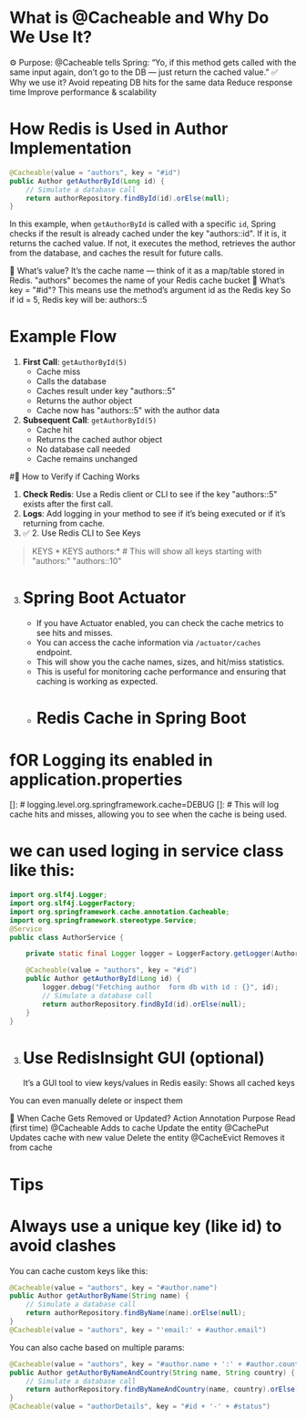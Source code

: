 # What is @Cacheable and Why Do We Use It?
⚙️ Purpose:
@Cacheable tells Spring:
“Yo, if this method gets called with the same input again, don’t go to the DB — just return the cached value.”
✅ Why we use it?
Avoid repeating DB hits for the same data
Reduce response time
Improve performance & scalability
# How Redis is Used in Author Implementation
```java
@Cacheable(value = "authors", key = "#id")
public Author getAuthorById(Long id) {
    // Simulate a database call
    return authorRepository.findById(id).orElse(null);
}
```
In this example, when `getAuthorById` is called with a specific `id`, Spring checks if the result is already cached under the key "authors::id". If it is, it returns the cached value. If not, it executes the method, retrieves the author from the database, and caches the result for future calls.

🧠 What’s value?
It’s the cache name — think of it as a map/table stored in Redis.
"authors" becomes the name of your Redis cache bucket
🧠 What’s key = "#id"?
This means use the method’s argument id as the Redis key
So if id = 5, Redis key will be: authors::5
#  Example Flow
1. **First Call**: `getAuthorById(5)`
   - Cache miss
   - Calls the database
   - Caches result under key "authors::5"
   - Returns the author object
   - Cache now has "authors::5" with the author data
2. **Subsequent Call**: `getAuthorById(5)`
   - Cache hit
   - Returns the cached author object
   - No database call needed
   - Cache remains unchanged

#🧪 How to Verify if Caching Works
1. **Check Redis**: Use a Redis client or CLI to see if the key "authors::5" exists after the first call.
2. **Logs**: Add logging in your method to see if it’s being executed or if it’s returning from cache.
3. ✅ 2. Use Redis CLI to See Keys

> KEYS *
> KEYS authors:*  # This will show all keys starting with "authors:"
> "authors::10"
  
3. # Spring Boot Actuator
   - If you have Actuator enabled, you can check the cache metrics to see hits and misses.
   - You can access the cache information via `/actuator/caches` endpoint.
   - This will show you the cache names, sizes, and hit/miss statistics.
   - This is useful for monitoring cache performance and ensuring that caching is working as expected.
   - # Redis Cache in Spring Boot
# fOR  Logging its enabled in application.properties
[]: # logging.level.org.springframework.cache=DEBUG
[]: # This will log cache hits and misses, allowing you to see when the cache is being used.
# we can used loging in service class like this:
```java
import org.slf4j.Logger;
import org.slf4j.LoggerFactory;
import org.springframework.cache.annotation.Cacheable;
import org.springframework.stereotype.Service;
@Service
public class AuthorService {

    private static final Logger logger = LoggerFactory.getLogger(AuthorService.class);

    @Cacheable(value = "authors", key = "#id")
    public Author getAuthorById(Long id) {
        logger.debug("Fetching author  form db with id : {}", id);
        // Simulate a database call
        return authorRepository.findById(id).orElse(null);
    }
}
```
3. # Use RedisInsight GUI (optional)
   It’s a GUI tool to view keys/values in Redis easily:
Shows all cached keys

You can even manually delete or inspect them

🔁 When Cache Gets Removed or Updated?
Action	Annotation	Purpose
Read (first time)	@Cacheable	Adds to cache
Update the entity	@CachePut	Updates cache with new value
Delete the entity	@CacheEvict	Removes it from cache

# Tips
# Always use a unique key (like id) to avoid clashes
You can cache custom keys like this:
```java
@Cacheable(value = "authors", key = "#author.name")
public Author getAuthorByName(String name) {
    // Simulate a database call
    return authorRepository.findByName(name).orElse(null);
}
@Cacheable(value = "authors", key = "'email:' + #author.email")

```
You can also cache based on multiple params:
```java
@Cacheable(value = "authors", key = "#author.name + ':' + #author.country")
public Author getAuthorByNameAndCountry(String name, String country) {
    // Simulate a database call
    return authorRepository.findByNameAndCountry(name, country).orElse(null);
}
@Cacheable(value = "authorDetails", key = "#id + '-' + #status")

```







